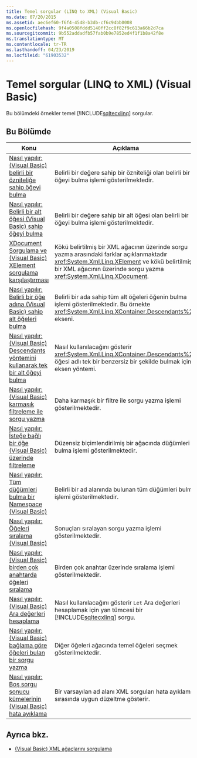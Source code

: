 ```yaml
---
title: Temel sorgular (LINQ to XML) (Visual Basic)
ms.date: 07/20/2015
ms.assetid: aec6ef60-f6f4-4548-b3db-cf6c94bb0008
ms.openlocfilehash: 9f4a0508fddd5140ff2cc8f82f9c613a66b2d7ca
ms.sourcegitcommit: 9b552addadfb57fab0b9e7852ed4f1f1b8a42f8e
ms.translationtype: MT
ms.contentlocale: tr-TR
ms.lasthandoff: 04/23/2019
ms.locfileid: "61903532"
---
```

# <a name="basic-queries-linq-to-xml-visual-basic"></a>Temel sorgular (LINQ to XML) (Visual Basic)
Bu bölümdeki örnekler temel [!INCLUDE[sqltecxlinq](~/includes/sqltecxlinq-md.md)] sorgular.  
  
## <a name="in-this-section"></a>Bu Bölümde  
  
|Konu|Açıklama|  
|-----------|-----------------|  
|[Nasıl yapılır: (Visual Basic) belirli bir özniteliğe sahip öğeyi bulma](../../../../visual-basic/programming-guide/concepts/linq/how-to-find-an-element-with-a-specific-attribute.md)|Belirli bir değere sahip bir özniteliği olan belirli bir öğeyi bulma işlemi gösterilmektedir.|  
|[Nasıl yapılır: Belirli bir alt öğesi (Visual Basic) sahip öğeyi bulma](../../../../visual-basic/programming-guide/concepts/linq/how-to-find-an-element-with-a-specific-child-element.md)|Belirli bir değere sahip bir alt öğesi olan belirli bir öğeyi bulma işlemi gösterilmektedir.|  
|[XDocument Sorgulama ve (Visual Basic) XElement sorgulama karşılaştırması](../../../../visual-basic/programming-guide/concepts/linq/querying-an-xdocument-vs-querying-an-xelement.md)|Kökü belirtilmiş bir XML ağacının üzerinde sorgu yazma arasındaki farklar açıklanmaktadır <xref:System.Xml.Linq.XElement> ve kökü belirtilmiş bir XML ağacının üzerinde sorgu yazma <xref:System.Xml.Linq.XDocument>.|  
|[Nasıl yapılır: Belirli bir öğe adına (Visual Basic) sahip alt öğeleri bulma](../../../../visual-basic/programming-guide/concepts/linq/how-to-find-descendants-with-a-specific-element-name.md)|Belirli bir ada sahip tüm alt öğeleri öğenin bulma işlemi gösterilmektedir. Bu örnekte <xref:System.Xml.Linq.XContainer.Descendants%2A> ekseni.|  
|[Nasıl yapılır: (Visual Basic) Descendants yöntemini kullanarak tek bir alt öğeyi bulma](../../../../visual-basic/programming-guide/concepts/linq/how-to-find-a-single-descendant-using-the-descendants-method.md)|Nasıl kullanılacağını gösterir <xref:System.Xml.Linq.XContainer.Descendants%2A> öğesi adlı tek bir benzersiz bir şekilde bulmak için eksen yöntemi.|  
|[Nasıl yapılır: (Visual Basic) karmaşık filtreleme ile sorgu yazma](../../../../visual-basic/programming-guide/concepts/linq/how-to-write-queries-with-complex-filtering.md)|Daha karmaşık bir filtre ile sorgu yazma işlemi gösterilmektedir.|  
|[Nasıl yapılır: İsteğe bağlı bir öğe (Visual Basic) üzerinde filtreleme](../../../../visual-basic/programming-guide/concepts/linq/how-to-filter-on-an-optional-element.md)|Düzensiz biçimlendirilmiş bir ağacında düğümleri bulma işlemi gösterilmektedir.|  
|[Nasıl yapılır: Tüm düğümleri bulma bir Namespace (Visual Basic)](../../../../visual-basic/programming-guide/concepts/linq/how-to-find-all-nodes-in-a-namespace.md)|Belirli bir ad alanında bulunan tüm düğümleri bulma işlemi gösterilmektedir.|  
|[Nasıl yapılır: Öğeleri sıralama (Visual Basic)](../../../../visual-basic/programming-guide/concepts/linq/how-to-sort-elements.md)|Sonuçları sıralayan sorgu yazma işlemi gösterilmektedir.|  
|[Nasıl yapılır: (Visual Basic) birden çok anahtarda öğeleri sıralama](../../../../visual-basic/programming-guide/concepts/linq/how-to-sort-elements-on-multiple-keys.md)|Birden çok anahtar üzerinde sıralama işlemi gösterilmektedir.|  
|[Nasıl yapılır: (Visual Basic) Ara değerleri hesaplama](../../../../visual-basic/programming-guide/concepts/linq/how-to-calculate-intermediate-values.md)|Nasıl kullanılacağını gösterir `Let` Ara değerleri hesaplamak için yan tümcesi bir [!INCLUDE[sqltecxlinq](~/includes/sqltecxlinq-md.md)] sorgu.|  
|[Nasıl yapılır: (Visual Basic) bağlama göre öğeleri bulan bir sorgu yazma](../../../../visual-basic/programming-guide/concepts/linq/how-to-write-a-query-that-finds-elements-based-on-context.md)|Diğer öğeleri ağacında temel öğeleri seçmek gösterilmektedir.|  
|[Nasıl yapılır: Boş sorgu sonucu kümelerinin (Visual Basic) hata ayıklama](../../../../visual-basic/programming-guide/concepts/linq/how-to-debug-empty-query-results-sets.md)|Bir varsayılan ad alanı XML sorguları hata ayıklama sırasında uygun düzeltme gösterir.|  
  
## <a name="see-also"></a>Ayrıca bkz.

- [(Visual Basic) XML ağaçlarını sorgulama](../../../../visual-basic/programming-guide/concepts/linq/querying-xml-trees.md)

